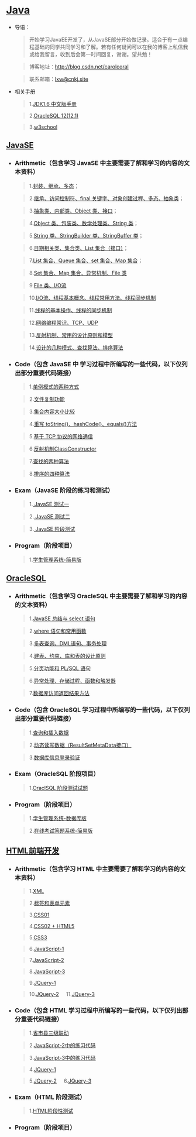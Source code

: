 # [Java](https://baike.baidu.com/item/java/85979)

* 导语：

     >开始学习JavaEE开发了，从JavaSE部分开始做记录。适合于有一点编程基础的同学共同学习和了解。若有任何疑问可以在我的博客上私信我或给我留言，收到后会第一时间回复，谢谢。望共勉！

     >博客地址：<a src="http://blog.csdn.net/carolcoral" target="_blank">http://blog.csdn.net/carolcoral</a>

     >联系邮箱：<a mailto="lxw@cnkj.site" target="_blank">lxw@cnkj.site</a>

* 相关手册

     >1.[JDK1.6 中文版手册](http://tool.oschina.net/apidocs/apidoc?api=jdk-zh)

     >2.[OracleSQL 12(12.1)](https://docs.oracle.com/database/121/SQLRF/toc.htm)
     
     >3.[w3school](http://www.w3school.com.cn)

## [JavaSE](https://github.com/carolcoral/JavaLearn/tree/master/JavaSE)

* ### Arithmetic（包含学习 JavaSE 中主要需要了解和学习的内容的文本资料）

     >1.[封装、继承、多态](https://github.com/carolcoral/JavaLearn/blob/master/JavaSE/Arithmetic/Day09—封装、继承、多态.java)；  

     >2.[继承、访问控制符、final 关键字、对象创建过程、多态、抽象类](https://github.com/carolcoral/JavaLearn/blob/master/JavaSE/Arithmetic/Day10—继承、访问控制符、final关键字、对象创建过程、多态、抽象类.java)；  

     >3.[抽象类、内部类、Object 类、接口](https://github.com/carolcoral/JavaLearn/blob/master/JavaSE/Arithmetic/Day11—抽象类、接口、内部类、Object类.java)；   

     >4.[Object 类、包装类、数学处理类、String 类](https://github.com/carolcoral/JavaLearn/blob/master/JavaSE/Arithmetic/Day12—Object类、包装类、数学处理类、String类.java)；  

     >5.[String 类、StringBuilder 类、StringBuffer 类](https://github.com/carolcoral/JavaLearn/blob/master/JavaSE/Arithmetic/Day13—String类、StringBuilder类、StringBuffer类.java)； 

     >6.[日期相关类、集合类、List 集合（接口）](https://github.com/carolcoral/JavaLearn/blob/master/JavaSE/Arithmetic/Day14—日期相关类、集合类、List集合（接口）.java)； 

     >7.[List 集合、Queue 集合、set 集合、Map 集合](https://github.com/carolcoral/JavaLearn/blob/master/JavaSE/Arithmetic/Day15—List集合、Queue集合、set集合.java)； 

     >8.[Set 集合、Map 集合、异常机制、File 类](https://github.com/carolcoral/JavaLearn/blob/master/JavaSE/Arithmetic/Day16—Set集合、Map集合、异常处理、File类.java)

     >9.[File 类、I/O流](https://github.com/carolcoral/JavaLearn/blob/master/JavaSE/Arithmetic/Day17—File类、输入输出流.java)

     >10.[I/O流、线程基本概念、线程常用方法、线程同步机制](https://github.com/carolcoral/JavaLearn/blob/master/JavaSE/Arithmetic/Day18—输入输出流、线程.java)

     >11.[线程的基本操作、线程的同步机制](https://github.com/carolcoral/JavaLearn/blob/master/JavaSE/Arithmetic/Day19—线程的同步机制、线程的基本操作.java)

     >12.[网络编程常识、TCP、UDP](https://github.com/carolcoral/JavaLearn/blob/master/JavaSE/Arithmetic/Day20—网络编程常识、TCP、UDP.java)

     >13.[反射机制、常用的设计原则和模型](https://github.com/carolcoral/JavaLearn/blob/master/JavaSE/Arithmetic/Day21—反射机制、常用的设计原则和模型.java)

     >14.[设计的几种模式、查找算法、排序算法](https://github.com/carolcoral/JavaLearn/blob/master/JavaSE/Arithmetic/Day22—查找算法、排序算法.java)


* ### Code（包含 JavaSE 中 学习过程中所编写的一些代码，以下仅列出部分重要代码链接）

     >1.[单例模式的两种方式](https://github.com/carolcoral/JavaLearn/blob/master/JavaSE/Code/Singerton.java)

     >2.[文件复制功能](https://github.com/carolcoral/JavaLearn/blob/master/JavaSE/Code/TestFileCopy.java)

     >3.[集合内容大小比较](https://github.com/carolcoral/JavaLearn/blob/master/JavaSE/Code/TestSort.java)

     >4.[重写 toString()、hashCode()、equals()方法](https://github.com/carolcoral/JavaLearn/blob/master/JavaSE/Code/Student.java)

     >5.[基于 TCP 协议的网络通信](https://github.com/carolcoral/JavaLearn/blob/master/JavaSE/Code/ServerSocket.java)

     >6.[反射机制ClassConstructor](https://github.com/carolcoral/JavaLearn/blob/master/JavaSE/Code/ClassConstructor.java)

     >7.[查找的两种算法](https://github.com/carolcoral/JavaLearn/blob/master/JavaSE/Code/TestFind.java)

     >8.[排序的四种算法](https://github.com/carolcoral/JavaLearn/blob/master/JavaSE/Code/TestSortArith.java)

* ### Exam（JavaSE 阶段的练习和测试）

     >1.[ JavaSE 测试一](https://github.com/carolcoral/JavaLearn/blob/master/JavaSE/JavaSE%20测试一.java)

     >2.[ JavaSE 测试二](https://github.com/carolcoral/JavaLearn/blob/master/JavaSE/JavaSE%20测试二.java)

     >3.[ JavaSE 阶段测试](https://github.com/carolcoral/JavaLearn/blob/master/JavaSE/JavaSE%20阶段测试.java)
     
 * ### Program（阶段项目）
     
     >1.[学生管理系统-简易版](https://github.com/carolcoral/JavaLearn/tree/master/JavaSE/Student)


## [OracleSQL](https://github.com/carolcoral/JavaLearn/tree/master/OracleSQL)

* ### Arithmetic（包含学习 OracleSQL 中主要需要了解和学习的内容的文本资料）

     >1.[JavaSE 总结与 select 语句](https://github.com/carolcoral/JavaLearn/blob/master/OracleSQL/Arithmetic/JavaSE总结与%20select%20语句.sql)

     >2.[where 语句和常用函数](https://github.com/carolcoral/JavaLearn/blob/master/OracleSQL/Arithmetic/where语句和常用函数.sql)

     >3.[多表查询、DML语句、事务处理](https://github.com/carolcoral/JavaLearn/blob/master/OracleSQL/Arithmetic/多表查询、DML语句、事务处理.sql)

     >4.[建表、约束、库和表的设计原则](https://github.com/carolcoral/JavaLearn/blob/master/OracleSQL/Arithmetic/建表、约束、库和表的设计原则.sql)

     >5.[分页功能和 PL/SQL 语句](https://github.com/carolcoral/JavaLearn/blob/master/OracleSQL/Arithmetic/分页功能和%20PLSQL语句.sql)
     
     >6.[异常处理、存储过程、函数和触发器](https://github.com/carolcoral/JavaLearn/blob/master/OracleSQL/Arithmetic/异常处理、存储过程、函数和触发器.sql)
     
     >7.[数据库访问返回结果方法](https://github.com/carolcoral/JavaLearn/blob/master/OracleSQL/Arithmetic/JDBC.sql)

* ### Code（包含 OracleSQL 学习过程中所编写的一些代码，以下仅列出部分重要代码链接）


     >1.[查询和插入数据](https://github.com/carolcoral/JavaLearn/blob/master/OracleSQL/Code/查询和插入数据.java)
     
     >2.[动态读写数据（ResultSetMetaData接口）](https://github.com/carolcoral/JavaLearn/blob/master/OracleSQL/Code/动态读写数据（ResultSetMetaData接口）.java) 
     
     >3.[数据库信息登录验证](https://github.com/carolcoral/JavaLearn/blob/master/OracleSQL/Code/数据库信息登录验证.java)

* ### Exam（OracleSQL 阶段项目）

     >1.[OraclSQL 阶段测试试题](https://github.com/carolcoral/JavaLearn/blob/master/OracleSQL/Exam/OracleSQL阶段测试.java)
 
 * ### Program（阶段项目）
     
     >1.[学生管理系统-数据库版](https://github.com/carolcoral/JavaLearn/tree/master/OracleSQL/StudentManger)
     
     >2.[在线考试答题系统-简易版](https://github.com/carolcoral/OnlineExamSystem)

## [HTML前端开发](https://github.com/carolcoral/JavaLearn/tree/master/HTML)

* ### Arithmetic（包含学习 HTML 中主要需要了解和学习的内容的文本资料）

     >1.[XML](https://github.com/carolcoral/JavaLearn/blob/master/HTML/Arithmetic/XML.md)
     
     >2.[标签和表单元素](https://github.com/carolcoral/JavaLearn/blob/master/HTML/Arithmetic/标签和表单元素.md)
     
     >3.[CSS01](https://github.com/carolcoral/JavaLearn/blob/master/HTML/Arithmetic/CSS.md)
     
     >4.[CSS02 + HTML5](https://github.com/carolcoral/JavaLearn/blob/master/HTML/Arithmetic/CSS02.md)
     
     >5.[CSS3](https://github.com/carolcoral/JavaLearn/blob/master/HTML/Arithmetic/CSS3.md)
     
     >6.[JavaScript-1](https://github.com/carolcoral/JavaLearn/blob/master/HTML/Arithmetic/JavaScript-1.md)
     
     >7.[JavaScript-2](https://github.com/carolcoral/JavaLearn/blob/master/HTML/Arithmetic/JavaScript-2.md)
     
     >8.[JavaScript-3](https://github.com/carolcoral/JavaLearn/blob/master/HTML/Arithmetic/JavaScript-3.md)
     
     >9.[JQuery-1](https://github.com/carolcoral/JavaLearn/blob/master/HTML/Arithmetic/JQuery-1.md)
     
     >10.[JQuery-2](https://github.com/carolcoral/JavaLearn/blob/master/HTML/Arithmetic/JQuery-2.md)
     
     >11.[JQuery-3](https://github.com/carolcoral/JavaLearn/blob/master/HTML/Arithmetic/JQuery-3.md)

* ### Code（包含 HTML 学习过程中所编写的一些代码，以下仅列出部分重要代码链接）

     >1.[省市县三级联动](https://github.com/carolcoral/JavaLearn/blob/master/HTML/Code/省市县三级联动.html)
     
     >2.[JavaScript-2中的练习代码](https://github.com/carolcoral/JavaLearn/tree/master/HTML/Code/Demo1)
     
     >3.[JavaScript-3中的练习代码](https://github.com/carolcoral/JavaLearn/tree/master/HTML/Code/Demo2)
     
     >4.[JQuery-1](https://github.com/carolcoral/JavaLearn/tree/master/HTML/Code/Demo3)
     
     >5.[JQuery-2](https://github.com/carolcoral/JavaLearn/tree/master/HTML/Code/Demo4)
     
     >6.[JQuery-3](https://github.com/carolcoral/JavaLearn/tree/master/HTML/Code/Demo5)

* ### Exam（HTML 阶段测试）

     >1.[HTML阶段性测试](https://github.com/carolcoral/JavaLearn/blob/master/HTML/Arithmetic/HTML阶段性测试.md)

* ### Program（阶段项目）
     

